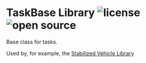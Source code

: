 # TaskBase Library ![license](https://img.shields.io/badge/license-MIT-green) ![open source](https://badgen.net/badge/open/source/blue?icon=github)

Base class for tasks.

Used by, for example, the [Stabilized Vehicle Library](https://github.com/martinbudden/Library-StabilizedVehicle.git)
